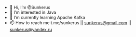 - 👋 Hi, I’m @Sunkerus
- 👀 I’m interested in Java
- 🌱 I’m currently learning Apache Kafka
- 📫 How to reach me t.me/sunkerus || sunkerus@gmail.com || sunkerus@yandex.ru

<!---
Sunkerus/Sunkerus is a ✨ special ✨ repository because its `README.md` (this file) appears on your GitHub profile.
You can click the Preview link to take a look at your changes.
--->
